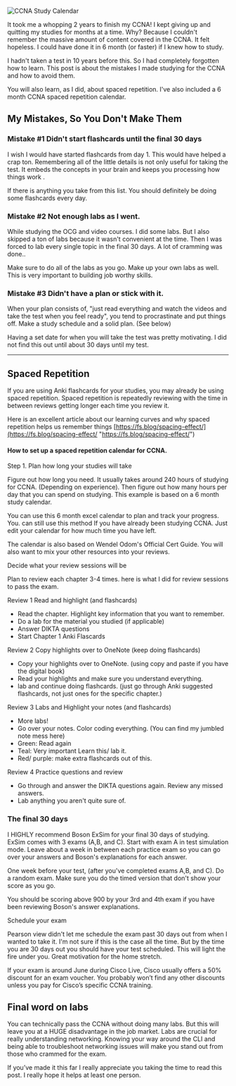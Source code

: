 

![CCNA Study Calendar](/images/CCNA.png)

It took me a whopping 2 years to finish my CCNA! I kept giving up and quitting my studies for months at a time. Why? Because I couldn't remember the massive amount of content covered in the CCNA. It felt hopeless. I could have done it in 6 month (or faster) if I knew how to study.

I hadn't taken a test in 10 years before this. So I had completely forgotten how to learn. This post is about the mistakes I made studying for the CCNA and how to avoid them.

You will also learn, as I did, about spaced repetition. I've also included a 6 month CCNA spaced repetition calendar.


## My Mistakes, So You Don't Make Them


### Mistake #1 Didn't start flashcards until the final 30 days

I wish I would have started flashcards from day 1. This would have helped a crap ton. Remembering all of the little details is not only useful for taking the test. It embeds the concepts in your brain and keeps you processing how things work .

If there is anything you take from this list. You should definitely be doing some flashcards every day.

### Mistake #2 Not enough labs as I went.
While studying the OCG and video courses. I did some labs. But I also skipped a ton of labs because it wasn't convenient at the time. Then I was forced to lab every single topic in the final 30 days. A lot of cramming was done..

Make sure to do all of the labs as you go. Make up your own labs as well. This is very important to building job worthy skills.

### Mistake #3 Didn't have a plan or stick with it.
When your plan consists of, "just read everything and watch the videos and take the test when you feel ready", you tend to procrastinate and put things off. Make a study schedule and a solid plan. (See below)

Having a set date for when you will take the test was pretty motivating. I did not find this out until about 30 days until my test.

---
## Spaced Repetition
If you are using Anki flashcards for your studies, you may already be using spaced repetition. Spaced repetition is repeatedly reviewing with the time in between reviews getting longer each time you review it.

Here is an excellent article about our learning curves and why spaced repetition helps us remember things [https://fs.blog/spacing-effect/](https://fs.blog/spacing-effect/ "https://fs.blog/spacing-effect/")

#### How to set up a spaced repetition calendar for CCNA.
Step 1. Plan how long your studies will take

Figure out how long you need. It usually takes around 240 hours of studying for CCNA. (Depending on experience). Then figure out how many hours per day that you can spend on studying. This example is based on a 6 month study calendar.

You can use this 6 month excel calendar to plan and track your progress. You. can still use this method If you have already been studying CCNA. Just edit your calendar for how much time you have left.

The calendar is also based on Wendel Odom's Official Cert Guide. You will also want to mix your other resources into your reviews.

Decide what your review sessions will be

Plan to review each chapter 3-4 times. here is what I did for review sessions to pass the exam.

Review 1 Read and highlight (and flashcards)

-   Read the chapter. Highlight key information that you want to remember.
-   Do a lab for the material you studied (if applicable)
-   Answer DIKTA questions
-   Start Chapter 1 Anki Flascards

Review 2 Copy highlights over to OneNote (keep doing flashcards)

-   Copy your highlights over to OneNote. (using copy and paste if you have the digital book)
-   Read your highlights and make sure you understand everything.
-   lab and continue doing flashcards. (just go through Anki suggested flashcards, not just ones for the specific chapter.)

Review 3 Labs and Highlight your notes (and flashcards)

-   More labs!
-   Go over your notes. Color coding everything. (You can find my jumbled note mess here)
-   Green: Read again
-   Teal: Very important Learn this/ lab it.
-   Red/ purple: make extra flashcards out of this.

Review 4 Practice questions and review

-   Go through and answer the DIKTA questions again. Review any missed answers.
-   Lab anything you aren't quite sure of.

### The final 30 days
I HIGHLY recommend Boson ExSim for your final 30 days of studying. ExSim comes with 3 exams (A,B, and C). Start with exam A in test simulation mode. Leave about a week in between each practice exam so you can go over your answers and Boson's explanations for each answer.

One week before your test, (after you've completed exams A,B, and C). Do a random exam. Make sure you do the timed version that don't show your score as you go.

You should be scoring above 900 by your 3rd and 4th exam if you have been reviewing Boson's answer explanations.

Schedule your exam

Pearson view didn't let me schedule the exam past 30 days out from when I wanted to take it. I'm not sure if this is the case all the time. But by the time you are 30 days out you should have your test scheduled. This will light the fire under you. Great motivation for the home stretch.

If your exam is around June during Cisco Live, Cisco usually offers a 50% discount for an exam voucher. You probably won’t find any other discounts unless you pay for Cisco’s specific CCNA training.

## Final word on labs
You can technically pass the CCNA without doing many labs. But this will leave you at a HUGE disadvantage in the job market. Labs are crucial for really understanding networking. Knowing your way around the CLI and being able to troubleshoot networking issues will make you stand out from those who crammed for the exam.

If you’ve made it this far I really appreciate you taking the time to read this post. I really hope it helps at least one person. 





